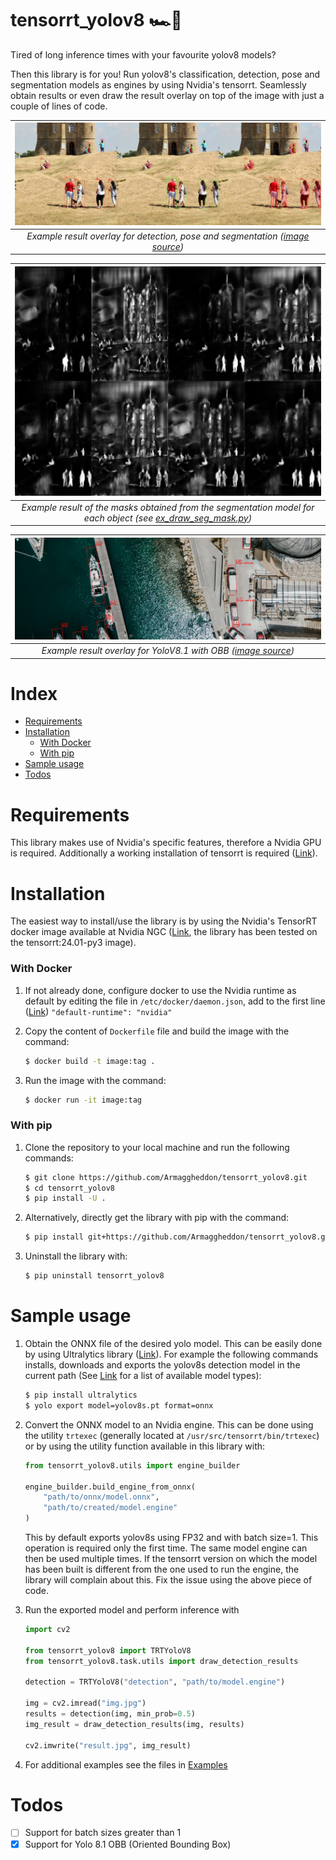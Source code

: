 # tensorrt_yolov8 🏎️💨

Tired of long inference times with your favourite yolov8 models? 

Then this library is for you! Run yolov8's classification, detection, pose and segmentation models as engines by using Nvidia's tensorrt. Seamlessly obtain results or even draw the result overlay on top of the image with just a couple of lines of code.

| ![Results example](/examples/example_results.png) |
|:--:|
| *Example result overlay for detection, pose and segmentation ([image source](https://unsplash.com/it/foto/persone-vicino-a-castle-IU8E-824a-s))* |

| ![Mask results example](/examples/example_mask_results.png) |
|:--:|
| *Example result of the masks obtained from the segmentation model for each object (see [ex_draw_seg_mask.py](/examples/ex_draw_seg_mask.py))* |

| ![OBB result example](/examples/example_obb_result.png) |
|:--:|
| *Example result overlay for YoloV8.1 with OBB ([image source](https://www.pexels.com/photo/aerial-view-of-dock-near-a-buildings-7692251/))* |

# Index

- [Requirements](#requirements)
- [Installation](#installation)
    - [With Docker](#with-docker)
    - [With pip](#with-pip)
- [Sample usage](#sample-usage)
- [Todos](#todos)

# Requirements
This library makes use of Nvidia's specific features, therefore a Nvidia GPU is required. Additionally a working installation of tensorrt is required ([Link](https://docs.nvidia.com/deeplearning/tensorrt/install-guide/index.html)). 

# Installation

The easiest way to install/use the library is by using the Nvidia's TensorRT docker image available at Nvidia NGC ([Link](https://catalog.ngc.nvidia.com/orgs/nvidia/containers/tensorrt), the library has been tested on the tensorrt:24.01-py3 image). 

### With Docker

1. If not already done, configure docker to use the Nvidia runtime as default by editing the file in `/etc/docker/daemon.json`, add to the first line ([Link](https://docs.nvidia.com/dgx/nvidia-container-runtime-upgrade/index.html#:~:text=Use%20docker%20run%20with%20nvidia,file%20as%20the%20first%20entry.&text=You%20can%20then%20use%20docker%20run%20to%20run%20GPU%2Daccelerated%20containers.)) `"default-runtime": "nvidia"`

1. Copy the content of `Dockerfile` file and build the image with the command:
    ```bash
    $ docker build -t image:tag .
    ```

1. Run the image with the command:
    ```bash
    $ docker run -it image:tag
    ```

### With pip

1. Clone the repository to your local machine and run the following commands:
    ```bash
    $ git clone https://github.com/Armaggheddon/tensorrt_yolov8.git
    $ cd tensorrt_yolov8
    $ pip install -U .
    ```

1. Alternatively, directly get the library with pip with the command:
    ```bash
    $ pip install git+https://github.com/Armaggheddon/tensorrt_yolov8.git
    ```

1. Uninstall the library with:
    ```bash
    $ pip uninstall tensorrt_yolov8
    ```

# Sample usage

1. Obtain the ONNX file of the desired yolo model. This can be easily done by using Ultralytics library ([Link](https://github.com/ultralytics/ultralytics)). For example the following commands installs, downloads and exports the yolov8s detection model in the current path (See [Link](https://docs.ultralytics.com/it/models/yolov8/#supported-tasks-and-modes) for a list of available model types):
    ```bash 
    $ pip install ultralytics
    $ yolo export model=yolov8s.pt format=onnx
    ```

2. Convert the ONNX model to an Nvidia engine. This can be done using the utility `trtexec` (generally located at `/usr/src/tensorrt/bin/trtexec`) or by using the utility function available in this library with:
    ```python
    from tensorrt_yolov8.utils import engine_builder

    engine_builder.build_engine_from_onnx(
        "path/to/onnx/model.onnx",
        "path/to/created/model.engine"
    )
    ```
    This by default exports yolov8s using FP32 and with batch size=1. This operation is required only the first time. The same model engine can then be used multiple times. If the tensorrt version on which the model has been built is different from the one used to run the engine, the library will complain about this. Fix the issue using the above piece of code.

3. Run the exported model and perform inference with 
    ```python
    import cv2

    from tensorrt_yolov8 import TRTYoloV8
    from tensorrt_yolov8.task.utils import draw_detection_results

    detection = TRTYoloV8("detection", "path/to/model.engine")

    img = cv2.imread("img.jpg")
    results = detection(img, min_prob=0.5)
    img_result = draw_detection_results(img, results)

    cv2.imwrite("result.jpg", img_result)
    ```

4. For additional examples see the files in [Examples](/examples)

# Todos

- [ ] Support for batch sizes greater than 1
- [x] Support for Yolo 8.1 OBB (Oriented Bounding Box)